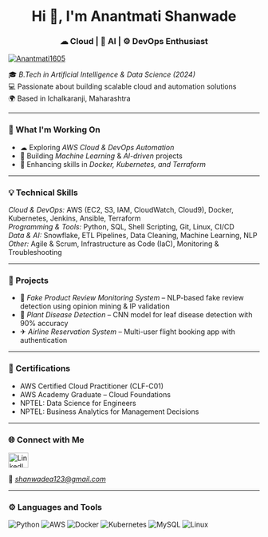 
<h1 align="center">Hi 👋, I'm Anantmati Shanwade</h1>
<h3 align="center">☁ Cloud | 🧠 AI | ⚙ DevOps Enthusiast</h3>

<p align="left"> 
  <a href="https://github.com/ryo-ma/github-profile-trophy">
    <img src="https://github-profile-trophy.vercel.app/?username=Anantmati1605" alt="Anantmati1605" />
  </a> 
</p>

🎓 *B.Tech in Artificial Intelligence & Data Science (2024)*  
💻 Passionate about building scalable cloud and automation solutions  
🌍 Based in Ichalkaranji, Maharashtra  

---

### 🔧 What I'm Working On
- ☁ Exploring *AWS Cloud & DevOps Automation*  
- 🤖 Building *Machine Learning* & *AI-driven* projects  
- 🧩 Enhancing skills in *Docker, Kubernetes, and Terraform*

---

### 💡 Technical Skills
*Cloud & DevOps:* AWS (EC2, S3, IAM, CloudWatch, Cloud9), Docker, Kubernetes, Jenkins, Ansible, Terraform  
*Programming & Tools:* Python, SQL, Shell Scripting, Git, Linux, CI/CD  
*Data & AI:* Snowflake, ETL Pipelines, Data Cleaning, Machine Learning, NLP  
*Other:* Agile & Scrum, Infrastructure as Code (IaC), Monitoring & Troubleshooting  

---

### 🧪 Projects
- 🧠 *Fake Product Review Monitoring System* – NLP-based fake review detection using opinion mining & IP validation  
- 🌿 *Plant Disease Detection* – CNN model for leaf disease detection with 90% accuracy  
- ✈ *Airline Reservation System* – Multi-user flight booking app with authentication  

---

### 🏅 Certifications
- AWS Certified Cloud Practitioner (CLF-C01)  
- AWS Academy Graduate – Cloud Foundations  
- NPTEL: Data Science for Engineers  
- NPTEL: Business Analytics for Management Decisions  

---

### 🌐 Connect with Me
<p align="left">
  <a href="https://linkedin.com/in/anantmati-shanwade-0b9845230" target="blank">
    <img align="center" src="https://raw.githubusercontent.com/rahuldkjain/github-profile-readme-generator/master/src/images/icons/Social/linked-in-alt.svg" alt="LinkedIn" height="30" width="40" />
  </a>
</p>

📧 *shanwadea123@gmail.com*

---

### ⚙ Languages and Tools
<p align="left">
  <img src="https://img.shields.io/badge/Python-3776AB?style=for-the-badge&logo=python&logoColor=white" alt="Python" />
  <img src="https://img.shields.io/badge/AWS-232F3E?style=for-the-badge&logo=amazon-aws&logoColor=white" alt="AWS" />
  <img src="https://img.shields.io/badge/Docker-2496ED?style=for-the-badge&logo=docker&logoColor=white" alt="Docker" />
  <img src="https://img.shields.io/badge/Kubernetes-326CE5?style=for-the-badge&logo=kubernetes&logoColor=white" alt="Kubernetes" />
  <img src="https://img.shields.io/badge/MySQL-4479A1?style=for-the-badge&logo=mysql&logoColor=white" alt="MySQL" />
  <img src="https://img.shields.io/badge/Linux-FCC624?style=for-the-badge&logo=linux&logoColor=black" alt="Linux" />
  <img src="https://img
